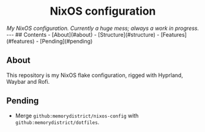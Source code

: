 <h1 align="center">NixOS configuration</h1>

<div align="center">
<i>My NixOS configuration. Currently a huge mess; always a work in progress.</i>
</div>
---
## Contents
- [About](#about)
- [Structure](#structure)
- [Features](#features)
- [Pending](#pending)

## About
This repository is my NixOS flake configuration, rigged with Hyprland, Waybar and Rofi.

## Pending
- Merge `github:memorydistrict/nixos-config` with `github:memorydistrict/dotfiles`.
